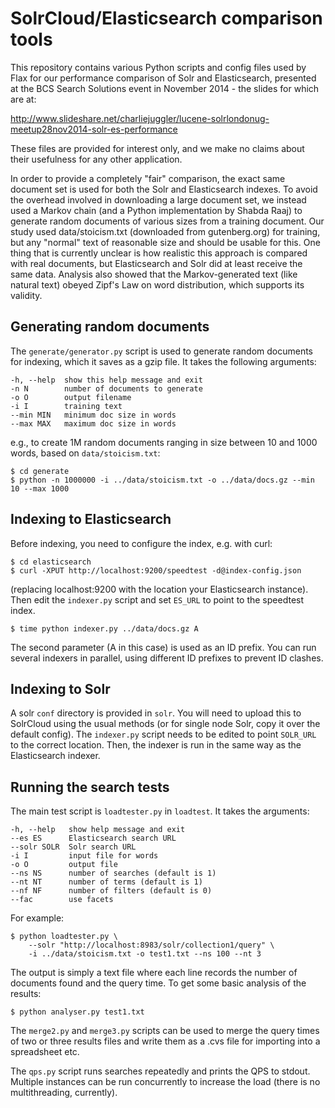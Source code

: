 SolrCloud/Elasticsearch comparison tools
========================================
This repository contains various Python scripts and config files used by Flax for our
performance comparison of Solr and Elasticsearch, presented at the BCS Search Solutions 
event in November 2014 - the slides for which are at:

http://www.slideshare.net/charliejuggler/lucene-solrlondonug-meetup28nov2014-solr-es-performance

These files are provided for interest only, and we make no claims about their usefulness 
for any other application.

In order to provide a completely "fair" comparison, the exact same document set is used 
for both the Solr and Elasticsearch indexes. To avoid the overhead involved in downloading
a large document set, we instead used a Markov chain (and a Python implementation by 
Shabda Raaj) to generate random documents of various sizes from a training document.
Our study used data/stoicism.txt (downloaded from gutenberg.org) for training, but any
"normal" text of reasonable size and should be usable for this. One thing that is currently
unclear is how realistic this approach is compared with real documents, but Elasticsearch
and Solr did at least receive the same data. Analysis also showed that the Markov-generated 
text (like natural text) obeyed Zipf's Law on word distribution, which supports its 
validity.

Generating random documents
---------------------------
The `generate/generator.py` script is used to generate random documents for indexing,
which it saves as a gzip file. It takes the following arguments:

    -h, --help  show this help message and exit
    -n N        number of documents to generate
    -o O        output filename
    -i I        training text
    --min MIN   minimum doc size in words
    --max MAX   maximum doc size in words

e.g., to create 1M random documents ranging in size between 10 and 1000 words, based on
`data/stoicism.txt`:

    $ cd generate
    $ python -n 1000000 -i ../data/stoicism.txt -o ../data/docs.gz --min 10 --max 1000

Indexing to Elasticsearch
-------------------------
Before indexing, you need to configure the index, e.g. with curl:

    $ cd elasticsearch
    $ curl -XPUT http://localhost:9200/speedtest -d@index-config.json

(replacing localhost:9200 with the location your Elasticsearch instance). Then edit the
`indexer.py` script and set `ES_URL` to point to the speedtest index. 

    $ time python indexer.py ../data/docs.gz A

The second parameter (A in this case) is used as an ID prefix. You can run several indexers
in parallel, using different ID prefixes to prevent ID clashes.

Indexing to Solr
----------------
A solr `conf` directory is provided in `solr`. You will need to upload this to SolrCloud 
using the usual methods (or for single node Solr, copy it over the default config). The
`indexer.py` script needs to be edited to point `SOLR_URL` to the correct location. Then,
the indexer is run in the same way as the Elasticsearch indexer.

Running the search tests
------------------------
The main test script is `loadtester.py` in `loadtest`. It takes the arguments:

    -h, --help   show help message and exit
    --es ES      Elasticsearch search URL
    --solr SOLR  Solr search URL
    -i I         input file for words
    -o O         output file
    --ns NS      number of searches (default is 1)
    --nt NT      number of terms (default is 1)
    --nf NF      number of filters (default is 0)
    --fac        use facets

For example:

    $ python loadtester.py \
        --solr "http://localhost:8983/solr/collection1/query" \
        -i ../data/stoicism.txt -o test1.txt --ns 100 --nt 3

The output is simply a text file where each line records the number of documents found
and the query time. To get some basic analysis of the results:

    $ python analyser.py test1.txt
    
The `merge2.py` and `merge3.py` scripts can be used to merge the query times of two or 
three results files and write them as a .cvs file for importing into a spreadsheet etc.

The `qps.py` script runs searches repeatedly and prints the QPS to stdout. Multiple 
instances can be run concurrently to increase the load (there is no multithreading,
currently).




